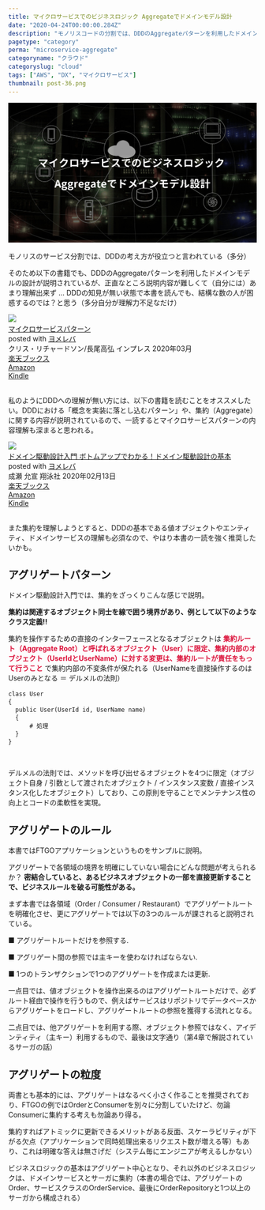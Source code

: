 ```yaml
---
title: マイクロサービスでのビジネスロジック Aggregateでドメインモデル設計
date: "2020-04-24T00:00:00.284Z"
description: "モノリスコードの分割では、DDDのAggregateパターンを利用したドメインモデルの設計が説明されているが、正直なところ説明内容が難しくて（自分には）あまり理解出来ず ... DDDの知見が無い状態で本書を読んでも、結構な数の人が困惑するのでは？と思う。"
pagetype: "category"
perma: "microservice-aggregate"
categoryname: "クラウド"
categoryslug: "cloud"
tags: ["AWS", "DX", "マイクロサービス"]
thumbnail: post-36.png
---
```


![](./post-36.png)

モノリスのサービス分割では、DDDの考え方が役立つと言われている（多分）

そのため以下の書籍でも、DDDのAggregateパターンを利用したドメインモデルの設計が説明されているが、正直なところ説明内容が難しくて（自分には）あまり理解出来ず ... DDDの知見が無い状態で本書を読んでも、結構な数の人が困惑するのでは？と思う（多分自分が理解力不足なだけ）

<div class="cstmreba"><div class="booklink-box"><div class="booklink-image"><a href="https://hb.afl.rakuten.co.jp/hgc/146fe51c.1fd043a3.146fe51d.605dc196/yomereba_main_202004051411239735?pc=http%3A%2F%2Fbooks.rakuten.co.jp%2Frb%2F16239274%2F%3Fscid%3Daf_ich_link_urltxt%26m%3Dhttp%3A%2F%2Fm.rakuten.co.jp%2Fev%2Fbook%2F" target="_blank" ><img src="https://thumbnail.image.rakuten.co.jp/@0_mall/book/cabinet/8583/9784295008583.jpg?_ex=160x160" style="border: none;" /></a></div><div class="booklink-info"><div class="booklink-name"><a href="https://hb.afl.rakuten.co.jp/hgc/146fe51c.1fd043a3.146fe51d.605dc196/yomereba_main_202004051411239735?pc=http%3A%2F%2Fbooks.rakuten.co.jp%2Frb%2F16239274%2F%3Fscid%3Daf_ich_link_urltxt%26m%3Dhttp%3A%2F%2Fm.rakuten.co.jp%2Fev%2Fbook%2F" target="_blank" >マイクロサービスパターン</a><div class="booklink-powered-date">posted with <a href="https://yomereba.com" rel="nofollow" target="_blank">ヨメレバ</a></div></div><div class="booklink-detail">クリス・リチャードソン/長尾高弘 インプレス 2020年03月    </div><div class="booklink-link2"><div class="shoplinkrakuten"><a href="https://hb.afl.rakuten.co.jp/hgc/146fe51c.1fd043a3.146fe51d.605dc196/yomereba_main_202004051411239735?pc=http%3A%2F%2Fbooks.rakuten.co.jp%2Frb%2F16239274%2F%3Fscid%3Daf_ich_link_urltxt%26m%3Dhttp%3A%2F%2Fm.rakuten.co.jp%2Fev%2Fbook%2F" target="_blank" >楽天ブックス</a></div><div class="shoplinkamazon"><a href="https://www.amazon.co.jp/exec/obidos/asin/4295008583/kanon123-22/" target="_blank" >Amazon</a></div><div class="shoplinkkindle"><a href="https://www.amazon.co.jp/gp/search?keywords=%E3%83%9E%E3%82%A4%E3%82%AF%E3%83%AD%E3%82%B5%E3%83%BC%E3%83%93%E3%82%B9%E3%83%91%E3%82%BF%E3%83%BC%E3%83%B3&__mk_ja_JP=%83J%83%5E%83J%83i&url=node%3D2275256051&tag=kanon123-22" target="_blank" >Kindle</a></div>                              	  	  	  	  	</div></div><div class="booklink-footer"></div></div></div>
<br/>

私のようにDDDへの理解が無い方には、以下の書籍を読むことをオススメしたい。DDDにおける「概念を実装に落とし込むパターン」や、集約（Aggregate）に関する内容が説明されているので、一読するとマイクロサービスパターンの内容理解も深まると思われる。

<div class="cstmreba"><div class="booklink-box"><div class="booklink-image"><a href="https://hb.afl.rakuten.co.jp/hgc/146fe51c.1fd043a3.146fe51d.605dc196/yomereba_main_202004111104577927?pc=http%3A%2F%2Fbooks.rakuten.co.jp%2Frb%2F16167672%2F%3Fscid%3Daf_ich_link_urltxt%26m%3Dhttp%3A%2F%2Fm.rakuten.co.jp%2Fev%2Fbook%2F" target="_blank" ><img src="https://thumbnail.image.rakuten.co.jp/@0_mall/book/cabinet/0727/9784798150727.jpg?_ex=160x160" style="border: none;" /></a></div><div class="booklink-info"><div class="booklink-name"><a href="https://hb.afl.rakuten.co.jp/hgc/146fe51c.1fd043a3.146fe51d.605dc196/yomereba_main_202004111104577927?pc=http%3A%2F%2Fbooks.rakuten.co.jp%2Frb%2F16167672%2F%3Fscid%3Daf_ich_link_urltxt%26m%3Dhttp%3A%2F%2Fm.rakuten.co.jp%2Fev%2Fbook%2F" target="_blank" >ドメイン駆動設計入門 ボトムアップでわかる！ドメイン駆動設計の基本</a><div class="booklink-powered-date">posted with <a href="https://yomereba.com" rel="nofollow" target="_blank">ヨメレバ</a></div></div><div class="booklink-detail">成瀬 允宣 翔泳社 2020年02月13日    </div><div class="booklink-link2"><div class="shoplinkrakuten"><a href="https://hb.afl.rakuten.co.jp/hgc/146fe51c.1fd043a3.146fe51d.605dc196/yomereba_main_202004111104577927?pc=http%3A%2F%2Fbooks.rakuten.co.jp%2Frb%2F16167672%2F%3Fscid%3Daf_ich_link_urltxt%26m%3Dhttp%3A%2F%2Fm.rakuten.co.jp%2Fev%2Fbook%2F" target="_blank" >楽天ブックス</a></div><div class="shoplinkamazon"><a href="https://www.amazon.co.jp/exec/obidos/asin/479815072X/kanon123-22/" target="_blank" >Amazon</a></div><div class="shoplinkkindle"><a href="https://www.amazon.co.jp/gp/search?keywords=%E3%83%89%E3%83%A1%E3%82%A4%E3%83%B3%E9%A7%86%E5%8B%95%E8%A8%AD%E8%A8%88%E5%85%A5%E9%96%80%20%E3%83%9C%E3%83%88%E3%83%A0%E3%82%A2%E3%83%83%E3%83%97%E3%81%A7%E3%82%8F%E3%81%8B%E3%82%8B%EF%BC%81%E3%83%89%E3%83%A1%E3%82%A4%E3%83%B3%E9%A7%86%E5%8B%95%E8%A8%AD%E8%A8%88%E3%81%AE%E5%9F%BA%E6%9C%AC&__mk_ja_JP=%83J%83%5E%83J%83i&url=node%3D2275256051&tag=kanon123-22" target="_blank" >Kindle</a></div>                              	  	  	  	  	</div></div><div class="booklink-footer"></div></div></div>
<br/>

また集約を理解しようとすると、DDDの基本である値オブジェクトやエンティティ、ドメインサービスの理解も必須なので、やはり本書の一読を強く推奨したいかも。

## アグリゲートパターン

ドメイン駆動設計入門では、集約をざっくりこんな感じで説明。

**集約は関連するオブジェクト同士を線で囲う境界があり、例として以下のようなクラス定義!!**

集約を操作するための直接のインターフェースとなるオブジェクトは <span style="color: crimson; font-weight: bold;">集約ルート（Aggregate Root）と呼ばれるオブジェクト（User）に限定、集約内部のオブジェクト（UserIdとUserName）に対する変更は、集約ルートが責任をもって行うこと</span> で集約内部の不変条件が保たれる（UserNameを直接操作するのはUserのみとなる ＝ デルメルの法則）

```Csharp
class User
{
  public User(UserId id, UserName name)
  {
      # 処理
  }
}
```
<br/>

デルメルの法則では、メソッドを呼び出せるオブジェクトを4つに限定（オブジェクト自身 / 引数として渡されたオブジェクト / インスタンス変数 / 直接インスタンス化したオブジェクト）しており、この原則を守ることでメンテナンス性の向上とコードの柔軟性を実現。

## アグリゲートのルール

本書ではFTGOアプリケーションというものをサンプルに説明。

アグリゲートで各領域の境界を明確にしていない場合にどんな問題が考えられるか？ **密結合していると、あるビジネスオブジェクトの一部を直接更新することで、ビジネスルールを破る可能性がある。**

まず本書では各領域（Order / Consumer / Restaurant）でアグリゲートルートを明確化させ、更にアグリゲートでは以下の3つのルールが課されると説明されている。

<div class="blackboard-box">
<p>■ アグリゲートルートだけを参照する.</p>
<p>■ アグリゲート間の参照では主キーを使わなければならない.</p>
<p>■ 1つのトランザクションで1つのアグリゲートを作成または更新.</p>
<div class="chalk1"></div>
<div class="chalk2"></div>
</div>

一点目では、値オブジェクトを操作出来るのはアグリゲートルートだけで、必ずルート経由で操作を行うもので、例えばサービスはリポジトリでデータベースからアグリゲートをロードし、アグリゲートルートの参照を獲得する流れとなる。

二点目では、他アグリゲートを利用する際、オブジェクト参照ではなく、アイデンティティ（主キー）利用するもので、最後は文字通り（第4章で解説されているサーガの話）

## アグリゲートの粒度

両書とも基本的には、アグリゲートはなるべく小さく作ることを推奨されており、FTGOの例ではOrderとConsumerを別々に分割していたけど、勿論Consumerに集約する考えも勿論あり得る。

集約すればアトミックに更新できるメリットがある反面、スケーラビリティが下がる欠点（アプリケーションで同時処理出来るリクエスト数が増える等）もあり、これは明確な答えは無さげだ（システム毎にエンジニアが考えるしかない）

ビジネスロジックの基本はアグリゲート中心となり、それ以外のビジネスロジックは、ドメインサービスとサーガに集約（本書の場合では、アグリゲートのOrder、サービスクラスのOrderService、最後にOrderRepositoryと1つ以上のサーガから構成される）